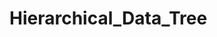 # Hierarchical_Data_Tree
<!-- This app uses Django and Django-MPTT

By using the MPTT models the app allows you to store folders and
files in a tree structure, sorting the parent-child relationships
between multiple files. This is handled through the model for the 
files where you have the option to choose the parent-object of each
file/folder. -->
